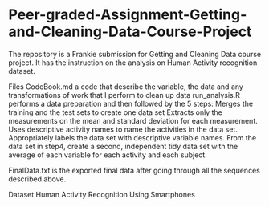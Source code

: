 # Peer-graded-Assignment-Getting-and-Cleaning-Data-Course-Project
The repository is a Frankie submission for Getting and Cleaning Data course project. It has the instruction on the analysis on Human Activity recognition dataset.

Files
  CodeBook.md a code that describe the variable, the data and any transformations of work that I perform to clean up data 
  run_analysis.R performs a data preparation and then followed by the 5 steps:
    Merges the training and the test sets to create one data set
    Extracts only the measurements on the mean and standard deviation for each measurement.
    Uses descriptive activity names to name the activities in the data set.
    Appropriately labels the data set with descriptive variable names.
    From the data set in step4, create a second, independent tidy data set with the average of each variable for each activity and each subject.

  FinalData.txt is the exported final data after going through all the sequences described above.
  
Dataset
  Human Activity Recognition Using Smartphones
